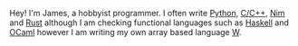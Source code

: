 Hey! I'm James, a hobbyist programmer. I often write [Python](https://www.python.org/), [C/C++](https://gcc.gnu.org/), [Nim](https://nim-lang.org/) and [Rust](https://www.rust-lang.org/) although I am checking functional languages such as [Haskell](https://www.haskell.org/) and [OCaml](https://ocaml.org/) however I am writing my own array based language [W](https://github.com/Wlanguage/core).
